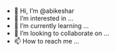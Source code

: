 - 👋 Hi, I’m @abikeshar
- 👀 I’m interested in ...
- 🌱 I’m currently learning ...
- 💞️ I’m looking to collaborate on ...
- 📫 How to reach me ...

<!---
abikeshar/abikeshar is a ✨ special ✨ repository because its `README.md` (this file) appears on your GitHub profile.
You can click the Preview link to take a look at your changes.
--->
